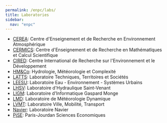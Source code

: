 ```yaml
---
permalink: /enpc/labs/
title: Laboratories
sidebar:
  nav: "enpc"
---
```


- [CEREA](https://www.cerea-lab.fr/): Centre d'Enseignement et de Recherche en Environnement Atmosphérique
- [CERMICS](https://cermics-lab.enpc.fr/): Centre d'Enseignement et de Recherche en MathématIques et Calcul Scientifique
- [CIRED](http://www.centre-cired.fr/fr/): Centre International de Recherche sur l'Environnement et le Développement
- [HM&Co](https://hmco.enpc.fr): Hydrologie, Météorologie et Complexité
- [LATTS](https://latts.fr/): Laboratoire Techniques, Territoires et Sociétés
- [LEESU](https://www.leesu.fr/): Laboratoire Eau - Environnement - Systèmes Urbains
- [LHSV](https://www.saint-venant-lab.fr/): Laboratoire d'Hydraulique Saint-Venant
- [LIGM](http://ligm.u-pem.fr/accueil/): Laboratoire d'Informatique Gaspard Monge
- [LMD](https://www.lmd.jussieu.fr/): Laboratoire de Météorologie Dynamique
- [LVMT](https://www.lvmt.fr/): Laboratoire Ville, Mobilité, Transport
- [Navier](https://navier-lab.fr/): Laboratoire Navier
- [PjSE](http://www.pse.ens.fr/?lang=fr): Paris-Jourdan Sciences Economiques
